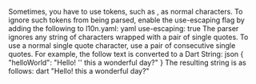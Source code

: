 Sometimes, you have to use tokens,
such as , as normal characters.
To ignore such tokens from being parsed,
enable the use-escaping flag by adding the
following to l10n.yaml:
yaml
use-escaping: true
The parser ignores any string of characters
wrapped with a pair of single quotes.
To use a normal single quote character,
use a pair of consecutive single quotes.
For example, the follow text is converted
to a Dart String:
json
{
  "helloWorld": "Hello! '' this a wonderful day?"
}
The resulting string is as follows:
dart
"Hello!  this a wonderful day?"
